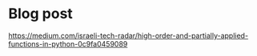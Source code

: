 # Blog post
https://medium.com/israeli-tech-radar/high-order-and-partially-applied-functions-in-python-0c9fa0459089

